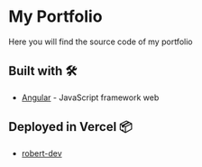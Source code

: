 # My Portfolio

Here you will find the source code of my portfolio

## Built with 🛠️

* [Angular](https://angular.io/docs) - JavaScript framework web

## Deployed in Vercel 📦

* [robert-dev](https://www.robert-dev.com)